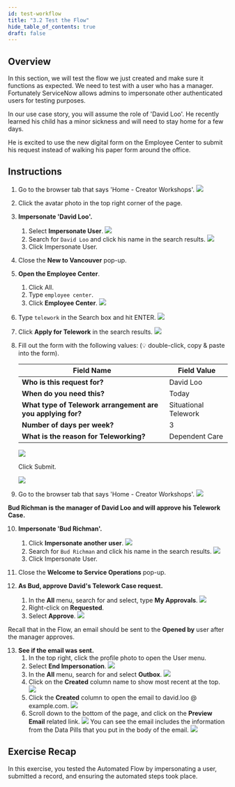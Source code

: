 ```yaml
---
id: test-workflow
title: "3.2 Test the Flow"
hide_table_of_contents: true
draft: false
---
```


## Overview

In this section, we will test the flow we just created and make sure it functions as expected. We need to test with a user who has a manager. Fortunately ServiceNow allows admins to impersonate other authenticated users for testing purposes.

In our use case story, you will assume the role of 'David Loo'. He recently learned his child has a minor sickness and will need to stay home for a few days.

He is excited to use the new digital form on the Employee Center to submit his request instead of walking his paper form around the office. 


## Instructions

1. Go to the browser tab that says 'Home - Creator Workshops'.
![](../images/2023-10-21-19-32-44.png)


2. Click the avatar photo in the top right corner of the page. 


3. **Impersonate 'David Loo'.**
   1. Select **Impersonate User**.
   ![](../images/2023-11-03-16-53-24.png)
   2. Search for `David Loo` and click his name in the search results.
   ![](../images/2023-11-03-16-54-41.png)
   3. Click <span className="button-purple-square">Impersonate User</span>.


4. Close the **New to Vancouver** pop-up.


5. **Open the Employee Center**.
    1. Click All.
    2. Type `employee center`.
    3. Click **Employee Center**.
    ![](../images/2023-10-21-19-35-49.png)


6. Type `telework` in the Search box and hit ENTER.
![](../images/2023-11-03-16-58-31.png)


7. Click **Apply for Telework** in the search results.
![](../images/2023-11-03-16-59-05.png)


8. Fill out the form with the following values: (💡 double-click, copy & paste into the form).

    |Field Name               | Field Value
    |--------------------------- | --------------
    |**Who is this request for?**   | David Loo
    |**When do you need this?**     | Today
    |**What type of Telework arrangement are you applying for?** | Situational Telework
    |**Number of days per week?**   | 3
    |**What is the reason for Teleworking?** | Dependent Care

    ![](../images/2023-10-21-20-05-23.png)

    Click <span className="button-purple-square">Submit</span>.

    ![](../images/2023-10-21-20-09-15.png)


9. Go to the browser tab that says 'Home - Creator Workshops'.
![](../images/2023-11-03-20-38-10.png)


**Bud Richman is the manager of David Loo and will approve his Telework Case.**


10. **Impersonate 'Bud Richman'.**
    1. Click **Impersonate another user**.
    ![](../images/2023-11-03-20-43-07.png)
    2. Search for `Bud Richman` and click his name in the search results.
    ![](../images/2023-11-03-20-50-36.png)
    3. Click <span className="button-purple-square">Impersonate User</span>.


11. Close the **Welcome to Service Operations** pop-up.


12. **As Bud, approve David's Telework Case request.**
    1. In the **All** menu, search for and select, type **My Approvals**.
    ![](../images/2023-11-03-20-58-25.png)
    2. Right-click on **Requested**.
    3. Select **Approve**.
    ![](../images/2023-11-03-20-59-08.png)


Recall that in the Flow, an email should be sent to the **Opened by** user after the manager approves. 


13. **See if the email was sent.**
    1. In the top right, click the profile photo to open the User menu.
    2. Select  **End Impersonation**.
    ![](../images/2023-11-03-21-00-58.png)
    3. In the **All** menu, search for and select **Outbox**.
    ![](../images/2023-11-03-21-02-49.png)
    4. Click on the **Created** column name to show most recent at the top.
    ![](../images/2023-11-03-21-12-37.png)
    5. Click the **Created** column to open the email to david.loo @ example.com.
    ![](../images/2023-11-03-21-08-48.png)
    6. Scroll down to the bottom of the page, and click on the **Preview Email** related link.
    ![](../images/2023-11-03-21-11-43.png)
    You can see the email includes the information from the Data Pills that you put in the body of the email.
    ![](../images/2023-11-03-21-15-29.png)


## Exercise Recap

In this exercise, you tested the Automated Flow by impersonating a user, submitted a record, and ensuring the automated steps took place. 